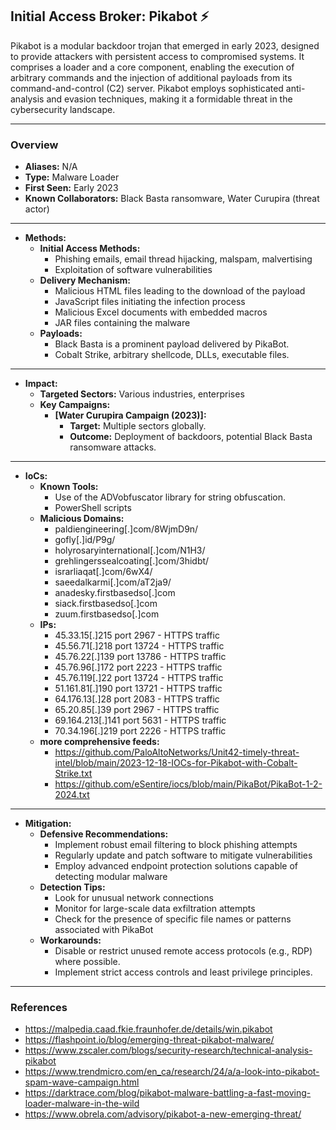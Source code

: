 ## Initial Access Broker: Pikabot ⚡️
Pikabot is a modular backdoor trojan that emerged in early 2023, designed to provide attackers with persistent access to compromised systems. It comprises a loader and a core component, enabling the execution of arbitrary commands and the injection of additional payloads from its command-and-control (C2) server. Pikabot employs sophisticated anti-analysis and evasion techniques, making it a formidable threat in the cybersecurity landscape.

---
### Overview
- **Aliases:** N/A
- **Type:** Malware Loader
- **First Seen:** Early 2023
- **Known Collaborators:** Black Basta ransomware, Water Curupira (threat actor)

---
- **Methods:**
  - **Initial Access Methods:**
    - Phishing emails, email thread hijacking, malspam, malvertising
    - Exploitation of software vulnerabilities
  - **Delivery Mechanism:**
    - Malicious HTML files leading to the download of the payload 
    - JavaScript files initiating the infection process
    - Malicious Excel documents with embedded macros
    - JAR files containing the malware
  - **Payloads:** 
    - Black Basta is a prominent payload delivered by PikaBot.
    - Cobalt Strike, arbitrary shellcode, DLLs, executable files.
---
- **Impact:**
  - **Targeted Sectors:** Various industries, enterprises
  - **Key Campaigns:**
    - **[Water Curupira Campaign (2023)]:**
      - **Target:** Multiple sectors globally.
      - **Outcome:** Deployment of backdoors, potential Black Basta ransomware attacks.

---
- **IoCs:**
  - **Known Tools:**
    - Use of the ADVobfuscator library for string obfuscation.
    - PowerShell scripts
  - **Malicious Domains:** 
    - paldiengineering[.]com/8WjmD9n/
    - gofly[.]id/P9g/
    - holyrosaryinternational[.]com/N1H3/
    - grehlingerssealcoating[.]com/3hidbt/
    - israrliaqat[.]com/6wX4/
    - saeedalkarmi[.]com/aT2ja9/
    - anadesky.firstbasedso[.]com
    - siack.firstbasedso[.]com
    - zuum.firstbasedso[.]com
  - **IPs:** 
    - 45.33.15[.]215 port 2967 - HTTPS traffic
    - 45.56.71[.]218 port 13724 - HTTPS traffic
    - 45.76.22[.]139 port 13786 - HTTPS traffic
    - 45.76.96[.]172 port 2223 - HTTPS traffic
    - 45.76.119[.]22 port 13724 - HTTPS traffic
    - 51.161.81[.]190 port 13721 - HTTPS traffic
    - 64.176.13[.]28 port 2083 - HTTPS traffic
    - 65.20.85[.]39 port 2967 - HTTPS traffic
    - 69.164.213[.]141 port 5631 - HTTPS traffic
    - 70.34.196[.]219 port 2226 - HTTPS traffic
  - **more comprehensive feeds:** 
    - https://github.com/PaloAltoNetworks/Unit42-timely-threat-intel/blob/main/2023-12-18-IOCs-for-Pikabot-with-Cobalt-Strike.txt
    - https://github.com/eSentire/iocs/blob/main/PikaBot/PikaBot-1-2-2024.txt

---
- **Mitigation:**
  - **Defensive Recommendations:**
    - Implement robust email filtering to block phishing attempts
    - Regularly update and patch software to mitigate vulnerabilities
    - Employ advanced endpoint protection solutions capable of detecting modular malware
  - **Detection Tips:**
    - Look for unusual network connections
    - Monitor for large-scale data exfiltration attempts
    - Check for the presence of specific file names or patterns associated with PikaBot
  - **Workarounds:**
    - Disable or restrict unused remote access protocols (e.g., RDP) where possible.
    - Implement strict access controls and least privilege principles.

---
### References
- https://malpedia.caad.fkie.fraunhofer.de/details/win.pikabot
- https://flashpoint.io/blog/emerging-threat-pikabot-malware/
- https://www.zscaler.com/blogs/security-research/technical-analysis-pikabot
- https://www.trendmicro.com/en_ca/research/24/a/a-look-into-pikabot-spam-wave-campaign.html
- https://darktrace.com/blog/pikabot-malware-battling-a-fast-moving-loader-malware-in-the-wild
- https://www.obrela.com/advisory/pikabot-a-new-emerging-threat/

